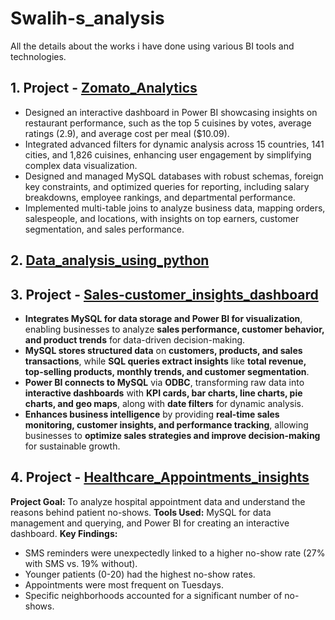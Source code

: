 # Swalih-s_analysis
All the details about the works i have done using various BI tools and technologies.

## 1. Project - [Zomato_Analytics](https://swalih-works.github.io/Zomato_Analytics/)

- Designed an interactive dashboard in Power BI showcasing insights on restaurant performance, such as the top 5 cuisines by votes, average ratings (2.9), and average cost per meal ($10.09). 
- Integrated advanced filters for dynamic analysis across 15 countries, 141 cities, and 1,826 cuisines, enhancing user engagement by simplifying complex data visualization.
- Designed and managed MySQL databases with robust schemas, foreign key constraints, and optimized queries for reporting, including salary breakdowns, employee rankings, and departmental performance.
- Implemented multi-table joins to analyze business data, mapping orders, salespeople, and locations, with insights on top earners, customer segmentation, and sales performance.

## 2. [Data_analysis_using_python](https://swalih-works.github.io/data-science-works/)

## 3. Project - [Sales-customer_insights_dashboard](https://swalih-works.github.io/Sales-customer_insights_dashboard/)

- **Integrates MySQL for data storage and Power BI for visualization**, enabling businesses to analyze **sales performance, customer behavior, and product trends** for data-driven decision-making.
- **MySQL stores structured data** on **customers, products, and sales transactions**, while **SQL queries extract insights** like **total revenue, top-selling products, monthly trends, and customer segmentation**.
- **Power BI connects to MySQL** via **ODBC**, transforming raw data into **interactive dashboards** with **KPI cards, bar charts, line charts, pie charts, and geo maps**, along with **date filters** for dynamic      analysis.
- **Enhances business intelligence** by providing **real-time sales monitoring, customer insights, and performance tracking**, allowing businesses to **optimize sales strategies and improve decision-making** for      sustainable growth.  

## 4. Project - [Healthcare_Appointments_insights](https://swalih-works.github.io/Healthcare_Appointments_insights/)

**Project Goal:** To analyze hospital appointment data and understand the reasons behind patient no-shows.
**Tools Used:** MySQL for data management and querying, and Power BI for creating an interactive dashboard.
**Key Findings:**
  - SMS reminders were unexpectedly linked to a higher no-show rate (27% with SMS vs. 19% without).
  - Younger patients (0-20) had the highest no-show rates.
  - Appointments were most frequent on Tuesdays.
  - Specific neighborhoods accounted for a significant number of no-shows.

